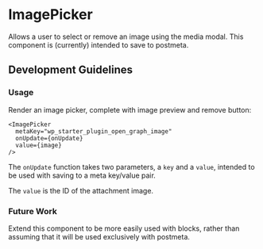 # ImagePicker

Allows a user to select or remove an image using the media modal. This component is (currently) intended to save to postmeta.

## Development Guidelines

### Usage

Render an image picker, complete with image preview and remove button:

    <ImagePicker
      metaKey="wp_starter_plugin_open_graph_image"
      onUpdate={onUpdate}
      value={image}
    /> 

The `onUpdate` function takes two parameters, a `key` and a `value`, intended to be used with saving to a meta key/value pair.

The `value` is the ID of the attachment image.

### Future Work

Extend this component to be more easily used with blocks, rather than assuming that it will be used exclusively with postmeta.
 